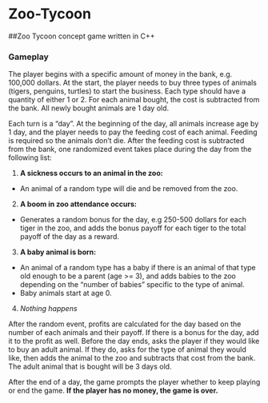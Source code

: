 # Zoo-Tycoon
##Zoo Tycoon concept game written in C++

### Gameplay

The player begins with a specific amount of money in the bank, e.g. 100,000 dollars. At the start, the player needs to buy three types of animals (tigers, penguins, turtles) to start the business. Each type should have a quantity of either 1 or 2. For each animal bought, the cost is subtracted from the bank. All newly bought animals are 1 day old.

Each turn is a “day”. At the beginning of the day, all animals increase age by 1 day, and the player needs to pay the feeding cost of each animal. Feeding is required so the animals don’t die. After the feeding cost is subtracted from the bank, one randomized event takes place during the day from the following list:

1. **A sickness occurs to an animal in the zoo:**
- An animal of a random type will die and be removed from the zoo.
2. **A boom in zoo attendance occurs:**
- Generates a random bonus for the day, e.g 250-500 dollars for each tiger in the zoo, and adds the bonus payoff for each tiger to the total payoff of the day as a reward.
3. **A baby animal is born:**
- An animal of a random type has a baby if there is an animal of that type old enough to be a parent (age >= 3), and adds babies to the zoo depending on the “number of babies” specific to the type of animal.
- Baby animals start at age 0.
4. *Nothing happens*


After the random event, profits are calculated for the day based on the number of each animals and their payoff. If there is a bonus for the 
day, add it to the profit as well. Before the day ends, asks the player if they would like to buy an adult animal. If they do, asks for the type of animal they would like, then adds the animal to the zoo and subtracts that cost from the bank. The adult animal that is bought will be 3 days old.

After the end of a day, the game prompts the player whether to keep playing or end the game. **If the player has no money, the game is over.**
